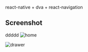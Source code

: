 react-native + dva + react-navigation

## Screenshot
ddddd
![home](https://github.com/zhouyingkai1/apgbook/blob/master/pic/gif2.gif)

![drawer](https://github.com/zhouyingkai1/apgbook/blob/master/pic/gif3.gif)
